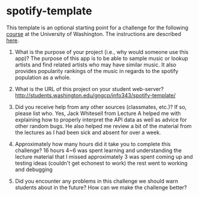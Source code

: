 # spotify-template
This template is an optional starting point for a challenge for the following [course](http://faculty.washington.edu/mikefree/info343/) at the University of Washington.  The instructions are described [here](http://faculty.washington.edu/mikefree/info343/#/challenges/spotify).


1. What is the purpose of your project (i.e., why would someone use this app)?
The purpose of this app is to be able to sample music or lookup artists and find related artists who may have similar music. It also provides popularity rankings of the music in regards to the spotify population as a whole. 

2. What is the URL of this project on your student web-server?
http://students.washington.edu/gngcp/info343/spotify-template/

3. Did you receive help from any other sources (classmates, etc.)? If so, please list who.
Yes, Jack Whitesell from Lecture A helped me with explaining how to properly interpret the API data as well as advice for other random bugs. He also helped me review a bit of the material from the lectures as I had been sick and absent for over a week. 

4. Approximately how many hours did it take you to complete this challenge?
16 hours
4~6 was spent learning and understanding the lecture material that I missed
approximately 3 was spent coming up and testing ideas (couldn't get echonest to work)
the rest went to working and debugging

5. Did you encounter any problems in this challenge we should warn students about in the future? How can we make the challenge better?
